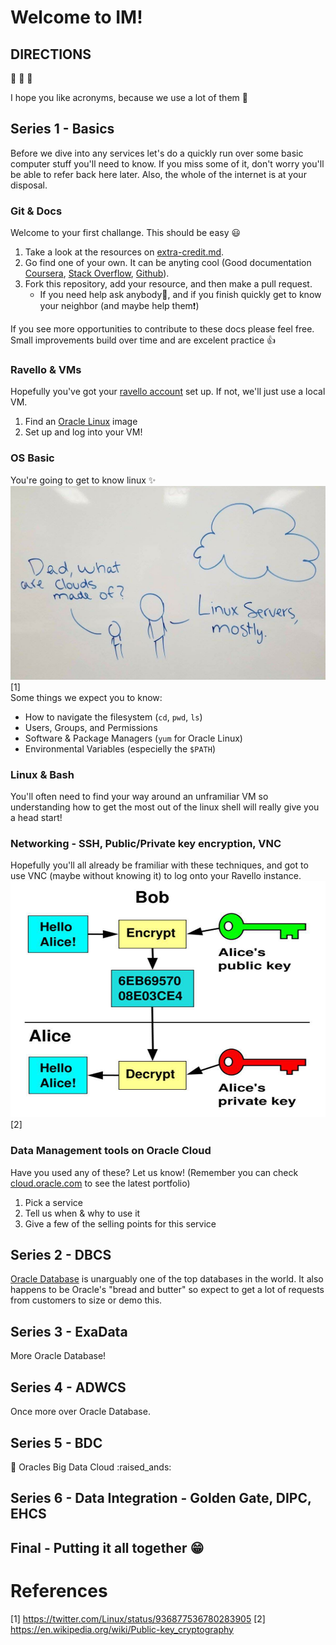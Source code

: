 # Welcome to IM! 
## DIRECTIONS
:see_no_evil: :hear_no_evil: :speak_no_evil:

I hope you like acronyms, because we use a lot of them :imp:

## Series 1 - Basics
Before we dive into any services let's do a quickly run over some basic 
computer stuff you'll need to know. If you miss some of it, don't worry 
you'll be able to refer back here later. Also, the whole of the internet is 
at your disposal. 

### Git & Docs
Welcome to your first challange. This should be easy :smiley:
1. Take a look at the resources on
[extra-credit.md](extra-credit.md). 
1. Go find one of your own. It can be anyting cool (Good 
documentation [Coursera](https://www.coursera.org/), 
[Stack Overflow](https://stackoverflow.com), [Github](https://github.com/)).
1. Fork this repository, add your resource, and then make a 
pull request. 
    * If you need help ask anybody:raising_hand:, and if you finish quickly 
    get to know your neighbor (and maybe help them:exclamation:)

If you see more opportunities to contribute to these docs please 
feel free. Small improvements build over time and are excelent practice :+1:

### Ravello & VMs
Hopefully you've got your 
[ravello account](https://cloud.ravellosystems.com/) set up. 
If not, we'll just use a local VM. 
1. Find an [Oracle Linux](https://www.oracle.com/linux/index.html) image
1. Set up and log into your VM!

### OS Basic
You're going to get to know linux :sparkles:
![](../common/what-are-clouds-made-of.jpg) [1]  
Some things we expect you to know: 
* How to navigate the filesystem (`cd`, `pwd`, `ls`)
* Users, Groups, and Permissions
* Software & Package Managers (`yum` for Oracle Linux)
* Environmental Variables (especielly the `$PATH`)

### Linux & Bash
You'll often need to find your way around an unframiliar VM 
so understanding how to get the most out of the linux shell will 
really give you a head start! 

### Networking - SSH, Public/Private key encryption, VNC
Hopefully you'll all already be framiliar with these techniques, 
and got to use VNC (maybe without knowing it) to log onto your Ravello
instance. 
![](../common/public-private-key-encryption.jpg) [2]  


### Data Management tools on Oracle Cloud
Have you used any of these? Let us know! (Remember 
you can check [cloud.oracle.com](https://cloud.oracle.com/home) 
to see the latest portfolio)
1. Pick a service
1. Tell us when & why to use it
1. Give a few of the selling points for this service

## Series 2 - DBCS
[Oracle Database](https://en.wikipedia.org/wiki/Oracle_Database) 
is unarguably one of the top databases in the world. It also happens to be 
Oracle's "bread and butter" so expect to get a lot of requests from customers 
to size or demo this. 


## Series 3 - ExaData 
More Oracle Database!

## Series 4 - ADWCS
Once more over Oracle Database. 

## Series 5 - BDC
:dancer: Oracles Big Data Cloud :raised_ands:

## Series 6 - Data Integration - Golden Gate, DIPC, EHCS

## Final - Putting it all together :grin:


# References 
[1] https://twitter.com/Linux/status/936877536780283905 
[2] https://en.wikipedia.org/wiki/Public-key_cryptography 